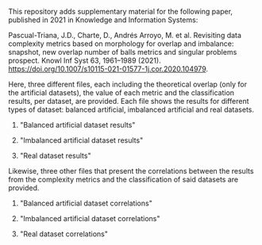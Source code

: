 This repository adds supplementary material for the following paper, published in 2021 in Knowledge and Information Systems:

Pascual-Triana, J.D., Charte, D., Andrés Arroyo, M. et al. Revisiting data complexity metrics based on morphology for overlap and imbalance: snapshot, new overlap number of balls metrics and singular problems prospect. Knowl Inf Syst 63, 1961–1989 (2021). https://doi.org/10.1007/s10115-021-01577-1j.cor.2020.104979.


Here, three different files, each including the theoretical overlap (only for the artificial datasets), the value of each metric and the classification results, per dataset, are provided. Each file shows the results for different types of dataset: balanced artificial, imbalanced artificial and real datasets.

1. "Balanced artificial dataset results"

1. "Imbalanced artificial dataset results"

1. "Real dataset results"

Likewise, three other files that present the correlations between the results from the complexity metrics and the classification of said datasets are provided.

1. "Balanced artificial dataset correlations"

1. "Imbalanced artificial dataset correlations"

1. "Real dataset correlations"

 
